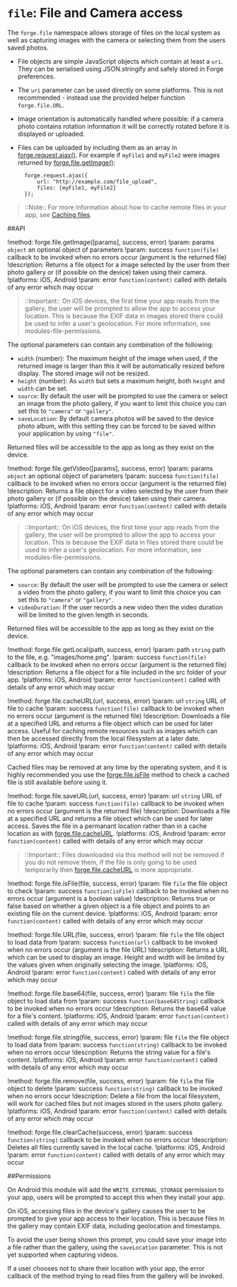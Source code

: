 ``file``: File and Camera access
================================

The ``forge.file`` namespace allows storage of files on the local system as well as capturing images with the camera or selecting them from the users saved photos.

- File objects are simple JavaScript objects which contain at least a
   ``uri``. They can be serialised using JSON.stringify and safely
   stored in Forge preferences.
- The ``uri`` parameter can be used directly on some platforms. This is
   not recommended - instead use the provided helper function
   ``forge.file.URL``.
- Image orientation is automatically handled where possible: if a
   camera photo contains rotation information it will be correctly
   rotated before it is displayed or uploaded.
- Files can be uploaded by including them as an array in
   [forge.request.ajax()](/modules/request/current/docs/index.html#forgerequestajaxoptions). For example if ``myFile1`` and ``myFile2`` were
   images returned by [forge.file.getImage()](index.html#forgefilegetimageparams-success-error):

	    forge.request.ajax({
	        url: "http://example.com/file_upload",
	        files: [myFile1, myFile2]
	    });

> ::Note:: For more information about how to cache remote files in your app, see [Caching files](/docs/current/recipes/offline/cache.html).

##API

!method: forge.file.getImage([params], success, error)
!param: params `object` an optional object of parameters
!param: success `function(file)` callback to be invoked when no errors occur (argument is the returned file)
!description: Returns a file object for a image selected by the user from their photo gallery or (if possible on the device) taken using their camera.
!platforms: iOS, Android
!param: error `function(content)` called with details of any error which may occur

> ::Important:: On iOS devices, the first time your app reads from the gallery, the
user will be prompted to allow the app to access your location. This
is because the EXIF data in images stored there could be used to
infer a user's geolocation. For more information, see
modules-file-permissions.

The optional parameters can contain any combination of the following:

-  ``width`` (number): The maximum height of the image when used, if the returned
   image is larger than this it will be automatically resized before
   display. The stored image will not be resized.
-  ``height`` (number): As ``width`` but sets a maximum height, both ``height``
   and ``width`` can be set.
-  ``source``: By default the user will be prompted to use the camera or
   select an image from the photo gallery, if you want to limit this
   choice you can set this to ``"camera"`` or ``"gallery"``.
-  ``saveLocation``: By default camera photos will be saved to the
   device photo album, with this setting they can be forced to be saved
   within your application by using ``"file"``.

Returned files will be accessible to the app as long as they exist on
the device.

!method: forge.file.getVideo([params], success, error)
!param: params `object` an optional object of parameters
!param: success `function(file)` callback to be invoked when no errors occur (argument is the returned file)
!description: Returns a file object for a video selected by the user from their photo gallery or (if possible on the device) taken using their camera.
!platforms: iOS, Android
!param: error `function(content)` called with details of any error which may occur

> ::Important:: On iOS devices, the first time your app reads from the gallery, the
user will be prompted to allow the app to access your location. This
is because the EXIF data in files stored there could be used to
infer a user's geolocation. For more information, see
modules-file-permissions.

The optional parameters can contain any combination of the following:

-  ``source``: By default the user will be prompted to use the camera or
   select a video from the photo gallery, if you want to limit this
   choice you can set this to ``"camera"`` or ``"gallery"``.
- ``videoDuration``: If the user records a new video then the video duration will be limited to the given length in seconds.

Returned files will be accessible to the app as long as they exist on
the device.

!method: forge.file.getLocal(path, success, error)
!param: path `string` path to the file, e.g. "images/home.png".
!param: success `function(file)` callback to be invoked when no errors occur (argument is the returned file)
!description: Returns a file object for a file included in the src folder of your app.
!platforms: iOS, Android
!param: error `function(content)` called with details of any error which may occur

!method: forge.file.cacheURL(url, success, error)
!param: url `string` URL of file to cache
!param: success `function(file)` callback to be invoked when no errors occur (argument is the returned file)
!description: Downloads a file at a specified URL and returns a file object which can be used for later access. Useful for caching remote resources such as images which can then be accessed directly from the local filesystem at a later date.
!platforms: iOS, Android
!param: error `function(content)` called with details of any error which may occur

Cached files may be removed at any time by the operating system, and it
is highly recommended you use the [forge.file.isFile](index.html#forgefileisfilefile-success-error) method to check a cached
file is still available before using it.

!method: forge.file.saveURL(url, success, error)
!param: url `string` URL of file to cache
!param: success `function(file)` callback to be invoked when no errors occur (argument is the returned file)
!description: Downloads a file at a specified URL and returns a file object which can be used for later access. Saves the file in a permanant location rather than in a cache location as with [forge.file.cacheURL](index.html#forgefilecacheurlurl-success-error).
!platforms: iOS, Android
!param: error `function(content)` called with details of any error which may occur

> ::Important:: Files downloaded via this method will not be removed if you do not
remove them, if the file is only going to be used temporarily then
[forge.file.cacheURL](index.html#forgefilecacheurlurl-success-error) is more appropriate.

!method: forge.file.isFile(file, success, error)
!param: file `file` the file object to check
!param: success `function(isFile)` callback to be invoked when no errors occur (argument is a boolean value)
!description: Returns true or false based on whether a given object is a file object and points to an existing file on the current device.
!platforms: iOS, Android
!param: error `function(content)` called with details of any error which may occur

!method: forge.file.URL(file, success, error)
!param: file `file` the file object to load data from
!param: success `function(url)` callback to be invoked when no errors occur (argument is the file URL)
!description: Returns a URL which can be used to display an image. Height and width will be limited by the values given when originally selecting the image.
!platforms: iOS, Android
!param: error `function(content)` called with details of any error which may occur

!method: forge.file.base64(file, success, error)
!param: file `file` the file object to load data from
!param: success `function(base64String)` callback to be invoked when no errors occur
!description: Returns the base64 value for a file's content.
!platforms: iOS, Android
!param: error `function(content)` called with details of any error which may occur

!method: forge.file.string(file, success, error)
!param: file `file` the file object to load data from
!param: success `function(string)` callback to be invoked when no errors occur
!description: Returns the string value for a file's content.
!platforms: iOS, Android
!param: error `function(content)` called with details of any error which may occur

!method: forge.file.remove(file, success, error)
!param: file `file` the file object to delete
!param: success `function(string)` callback to be invoked when no errors occur
!description: Delete a file from the local filesystem, will work for cached files but not images stored in the users photo gallery.
!platforms: iOS, Android
!param: error `function(content)` called with details of any error which may occur

!method: forge.file.clearCache(success, error)
!param: success `function(string)` callback to be invoked when no errors occur
!description: Deletes all files currently saved in the local cache.
!platforms: iOS, Android
!param: error `function(content)` called with details of any error which may occur

##Permissions

On Android this module will add the ``WRITE_EXTERNAL_STORAGE``
permission to your app, users will be prompted to accept this when they
install your app.

On iOS, accessing files in the device's gallery causes the user to be
prompted to give your app access to their location. This is because
files in the gallery may contain EXIF data, including geolocation and
timestamps.

To avoid the user being shown this prompt, you could save your image
into a file rather than the gallery, using the ``saveLocation``
parameter. This is not yet supported when capturing videos.

If a user chooses not to share their location with your app, the error
callback of the method trying to read files from the gallery will be
invoked.
